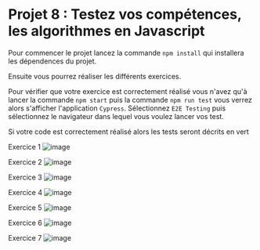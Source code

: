 # Projet 8 : Testez vos compétences, les algorithmes en Javascript

Pour commencer le projet lancez la commande `npm install` qui installera les dépendences du projet.

Ensuite vous pourrez réaliser les différents exercices.

Pour vérifier que votre exercice est correctement réalisé vous n'avez qu'à lancer la commande `npm start` puis la commande `npm run test` vous verrez alors s'afficher l'application `Cypress`. Sélectionnez `E2E Testing` puis sélectionnez le navigateur dans lequel vous voulez lancer vos test.

Si votre code est correctement réalisé alors les tests seront décrits en vert

Exercice 1
![image](https://github.com/user-attachments/assets/71dbfaf0-4f21-4a56-852b-bd1be93fd492)

Exercice 2
![image](https://github.com/user-attachments/assets/894d4586-7645-456d-bdc8-8ac498e24143)

Exercice 3
![image](https://github.com/user-attachments/assets/afe60e99-a825-44ea-9e60-fad44fc8eed7)

Exercice 4
![image](https://github.com/user-attachments/assets/327ca7f6-107a-48fd-91a8-b6e46e844130)

Exercice 5
![image](https://github.com/user-attachments/assets/9f425776-8628-4812-8333-2a52bb5731f5)

Exercice 6
![image](https://github.com/user-attachments/assets/053e69e6-0dcf-4395-8e8c-099200f03dfa)

Exercice 7
![image](https://github.com/user-attachments/assets/a23e6007-dfe6-4696-b225-41cd15260165)
